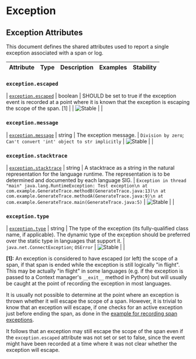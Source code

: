 <!--- Hugo front matter used to generate the website version of this page:
--->

<!-- NOTE: THIS FILE IS AUTOGENERATED. DO NOT EDIT BY HAND. -->
<!-- see templates/registry/markdown/attribute_namespace.md.j2 -->

# Exception

## Exception Attributes

This document defines the shared attributes used to report a single exception associated with a span or log.

| Attribute | Type | Description | Examples | Stability |
| --------- | ---- | ----------- | -------- | --------- |

### `exception.escaped`

<a id="`exception.escaped`"></a>

| [`exception.escaped`](#`exception.escaped`) | boolean | SHOULD be set to true if the exception event is recorded at a point where it is known that the exception is escaping the scope of the span. [1] | | ![Stable](https://img.shields.io/badge/-stable-lightgreen) | |

### `exception.message`

<a id="`exception.message`"></a>

| [`exception.message`](#`exception.message`) | string | The exception message. | `Division by zero`; `Can't convert 'int' object to str implicitly` | ![Stable](https://img.shields.io/badge/-stable-lightgreen) | |

### `exception.stacktrace`

<a id="`exception.stacktrace`"></a>

| [`exception.stacktrace`](#`exception.stacktrace`) | string | A stacktrace as a string in the natural representation for the language runtime. The representation is to be determined and documented by each language SIG. | `Exception in thread "main" java.lang.RuntimeException: Test exception\n at com.example.GenerateTrace.methodB(GenerateTrace.java:13)\n at com.example.GenerateTrace.methodA(GenerateTrace.java:9)\n at com.example.GenerateTrace.main(GenerateTrace.java:5)` | ![Stable](https://img.shields.io/badge/-stable-lightgreen) | |

### `exception.type`

<a id="`exception.type`"></a>

| [`exception.type`](#`exception.type`) | string | The type of the exception (its fully-qualified class name, if applicable). The dynamic type of the exception should be preferred over the static type in languages that support it. | `java.net.ConnectException`; `OSError` | ![Stable](https://img.shields.io/badge/-stable-lightgreen) | |

**[1]:** An exception is considered to have escaped (or left) the scope of a span,
if that span is ended while the exception is still logically "in flight".
This may be actually "in flight" in some languages (e.g. if the exception
is passed to a Context manager's `__exit__` method in Python) but will
usually be caught at the point of recording the exception in most languages.

It is usually not possible to determine at the point where an exception is thrown
whether it will escape the scope of a span.
However, it is trivial to know that an exception
will escape, if one checks for an active exception just before ending the span,
as done in the [example for recording span exceptions](https://opentelemetry.io/docs/specs/semconv/exceptions/exceptions-spans/#recording-an-exception).

It follows that an exception may still escape the scope of the span
even if the `exception.escaped` attribute was not set or set to false,
since the event might have been recorded at a time where it was not
clear whether the exception will escape.
